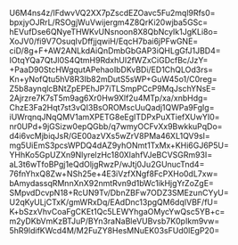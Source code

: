U6M4ns4z/IFdwvVQ2XX7pZscdEZOavc5Fu2mql9Rfs0=
bpxjyOJRrL/RSOgjWuVwijergm4Z8QrKi20wjba5GSc=
hEVufDse6QNyeTHWKvUNsnoon8X8QbNcyIk1JgKLi8o=
XoJV0/fi9V7OsuqIvDffjjqwiH/EqcH7bai6jPFwGNE=
ciD/8g+F+AW2ANLkdAiQnDmbGbGAP3iQHLgGfJ1JBD4=
IOtqYQa7QtJl0S4QtmH9RdxhUI2fWZxCiGDcfBc/JzY=
+PaaD90StcHWgqutAPehaoIbDKvBDi/ED1ChQLOd3rs=
Kn+yNofQtu5hV8R3Ib82mDutS5sWP+GuW45o1/C0reg=
Z5b8aynqlcBNtZpEPEhJP7iTLSmpPCcP9MqJschYNsE=
2Ajrzre7K7sT5m9ag6Xr0Hw9Xlf2u4MTp/xa/xnbHdg=
ChzE3Fa2Hqt7st3vQI3BsOROMscUuQadj1QWPa9FgIg=
iUWrqnqJNqQMV1amXPETG8eEgITDPxPuXTiefXUwYI0=
nr0UPd+9jGSizw0epQGbb/q7wmyOCFvXx9BwkkuPqDo=
d4i6vcMjbiqJsR/GE00azVXs5wZrV8PMa46XL1QV9sI=
mg5UiEmS3pcsWPDQ4dAZ9yhONmt1TxMx+KHi6GJ6P5U=
YHhKo5GpUZXn9NlyrelzHc180XlahfVJeBCVSGRm93I=
aL3t6wTfoBPgj1eQdOljgRwzP/wJtj0Ju2GUnucTnd4=
76fnYhxQ8Zw+NSh25e+4E3iVzfXNgf8FcPXHo0dL7xw=
bAmydassqRMnnXnX92nmtRvn9d1bWc1ikHjgYrZoZgE=
SMpvdDcvpN18+RcUN9Tv/DbnZBFw7ODZ3SMEzunCYyU=
U2qKyULjCTxK/gmWRxDq/EAdDnc13pgQM6dqIVBF/fU=
K+bSzxVhvCoaFgCKEt1Qc5LEWYhgaOMycYwQsc5YB+c=
m2yDKbVmKzBTJuP/BYn3raNaBleVUBvsb7K0pIkm9vw=
5hR9ldifKWcd4M/M2FuZY8HesMNuEK03sFUd0lEgP20=
